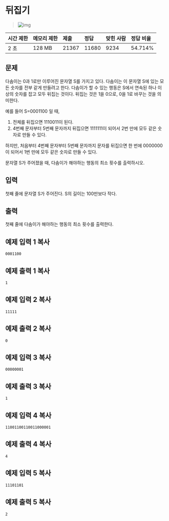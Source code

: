 # 뒤집기

> ![img](https://d2gd6pc034wcta.cloudfront.net/tier/6.svg) 

| 시간 제한 | 메모리 제한 | 제출  | 정답  | 맞힌 사람 | 정답 비율 |
| :-------- | :---------- | :---- | :---- | :-------- | :-------- |
| 2 초      | 128 MB      | 21367 | 11680 | 9234      | 54.714%   |

## 문제

다솜이는 0과 1로만 이루어진 문자열 S를 가지고 있다. 다솜이는 이 문자열 S에 있는 모든 숫자를 전부 같게 만들려고 한다. 다솜이가 할 수 있는 행동은 S에서 연속된 하나 이상의 숫자를 잡고 모두 뒤집는 것이다. 뒤집는 것은 1을 0으로, 0을 1로 바꾸는 것을 의미한다.

예를 들어 S=0001100 일 때,

1. 전체를 뒤집으면 1110011이 된다.
2. 4번째 문자부터 5번째 문자까지 뒤집으면 1111111이 되어서 2번 만에 모두 같은 숫자로 만들 수 있다.

하지만, 처음부터 4번째 문자부터 5번째 문자까지 문자를 뒤집으면 한 번에 0000000이 되어서 1번 만에 모두 같은 숫자로 만들 수 있다.

문자열 S가 주어졌을 때, 다솜이가 해야하는 행동의 최소 횟수를 출력하시오.

## 입력

첫째 줄에 문자열 S가 주어진다. S의 길이는 100만보다 작다.

## 출력

첫째 줄에 다솜이가 해야하는 행동의 최소 횟수를 출력한다.

## 예제 입력 1 복사

```
0001100
```

## 예제 출력 1 복사

```
1
```

## 예제 입력 2 복사

```
11111
```

## 예제 출력 2 복사

```
0
```

## 예제 입력 3 복사

```
00000001
```

## 예제 출력 3 복사

```
1
```

## 예제 입력 4 복사

```
11001100110011000001
```

## 예제 출력 4 복사

```
4
```

## 예제 입력 5 복사

```
11101101
```

## 예제 출력 5 복사

```
2
```